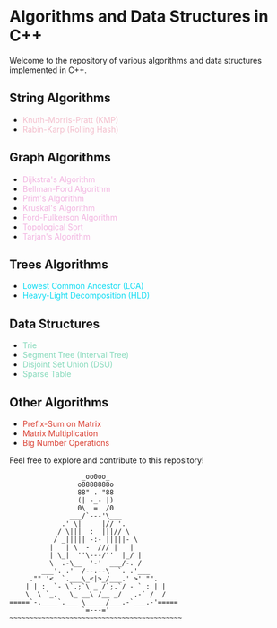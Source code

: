 # Algorithms and Data Structures in C++

Welcome to the repository of various algorithms and data structures implemented in C++.

## String Algorithms
- <span style="color: #f3bdcb">Knuth-Morris-Pratt (KMP)</span>
- <span style="color: #f3bdcb">Rabin-Karp (Rolling Hash)</span>

## Graph Algorithms
- <span style="color: #f2b3e0">Dijkstra's Algorithm</span>
- <span style="color: #f2b3e0">Bellman-Ford Algorithm</span>
- <span style="color: #f2b3e0">Prim's Algorithm</span>
- <span style="color: #f2b3e0">Kruskal's Algorithm</span>
- <span style="color: #f2b3e0">Ford-Fulkerson Algorithm</span>
- <span style="color: #f2b3e0">Topological Sort</span>
- <span style="color: #f2b3e0">Tarjan's Algorithm</span>

## Trees Algorithms
- <span style="color: #05dbf3">Lowest Common Ancestor (LCA)</span>
- <span style="color: #05dbf3">Heavy-Light Decomposition (HLD)</span>

## Data Structures
- <span style="color: #84d9ba">Trie</span>
- <span style="color: #84d9ba">Segment Tree (Interval Tree)</span>
- <span style="color: #84d9ba">Disjoint Set Union (DSU)</span>
- <span style="color: #84d9ba">Sparse Table</span>

## Other Algorithms
- <span style="color: #da3e31">Prefix-Sum on Matrix</span>
- <span style="color: #da3e31">Matrix Multiplication</span>
- <span style="color: #da3e31">Big Number Operations</span>

Feel free to explore and contribute to this repository!
```
                  _oo0oo_
                 o8888888o
                 88" . "88
                 (| -_- |)
                 0\  =  /0
               ___/`---'\___
             .' \|     |// '.
            / \|||  :  |||// \
           / _||||| -:- |||||- \
          |   | \  -  /// |   |
          | \_|  ''\---/''  |_/ |
          \  .-\__  '-'  ___/-. /
        ___'. .'  /--.--\  `. .'___
     ."" '<  `.___\_<|>_/___.' >' "".
    | | :  `- \`.;`\ _ /`;.`/ - ` : | |
    \  \ `_.   \_ __\ /__ _/   .-` /  /
=====`-.____`.___ \_____/___.-`___.-'=====
                  `=---='
~~~~~~~~~~~~~~~~~~~~~~~~~~~~~~~~~~~~~~~~~~~
```
